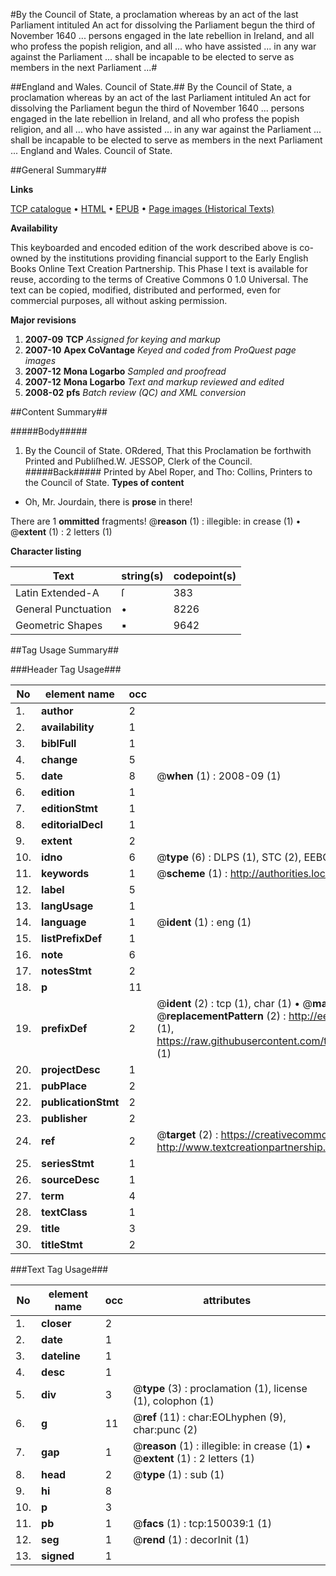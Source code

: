 #By the Council of State, a proclamation whereas by an act of the last Parliament intituled An act for dissolving the Parliament begun the third of November 1640 ... persons engaged in the late rebellion in Ireland, and all who profess the popish religion, and all ... who have assisted ... in any war against the Parliament ... shall be incapable to be elected to serve as members in the next Parliament ...#

##England and Wales. Council of State.##
By the Council of State, a proclamation whereas by an act of the last Parliament intituled An act for dissolving the Parliament begun the third of November 1640 ... persons engaged in the late rebellion in Ireland, and all who profess the popish religion, and all ... who have assisted ... in any war against the Parliament ... shall be incapable to be elected to serve as members in the next Parliament ...
England and Wales. Council of State.

##General Summary##

**Links**

[TCP catalogue](http://www.ota.ox.ac.uk/tcp/)  • 
[HTML](http://tei.it.ox.ac.uk/tcp/Texts-HTML/free/A84/A84455.html)  • 
[EPUB](http://tei.it.ox.ac.uk/tcp/Texts-EPUB/free/A84/A84455.epub) • 
[Page images (Historical Texts)](https://data.historicaltexts.jisc.ac.uk/view?pubId=eebo-36272520e&pageId=eebo-36272520e-150039-1)

**Availability**

This keyboarded and encoded edition of the
	       work described above is co-owned by the institutions
	       providing financial support to the Early English Books
	       Online Text Creation Partnership. This Phase I text is
	       available for reuse, according to the terms of Creative
	       Commons 0 1.0 Universal. The text can be copied,
	       modified, distributed and performed, even for
	       commercial purposes, all without asking permission.

**Major revisions**

1. __2007-09__ __TCP__ *Assigned for keying and markup*
1. __2007-10__ __Apex CoVantage__ *Keyed and coded from ProQuest page images*
1. __2007-12__ __Mona Logarbo__ *Sampled and proofread*
1. __2007-12__ __Mona Logarbo__ *Text and markup reviewed and edited*
1. __2008-02__ __pfs__ *Batch review (QC) and XML conversion*

##Content Summary##

#####Body#####

1. By the Council of State.
ORdered, That this Proclamation be forthwith Printed and Publiſhed.W. JESSOP, Clerk of the Council.
#####Back#####
Printed by Abel Roper, and Tho: Collins, Printers to the Council of State.
**Types of content**

  * Oh, Mr. Jourdain, there is **prose** in there!

There are 1 **ommitted** fragments! 
 @__reason__ (1) : illegible: in crease (1)  •  @__extent__ (1) : 2 letters (1)

**Character listing**


|Text|string(s)|codepoint(s)|
|---|---|---|
|Latin Extended-A|ſ|383|
|General Punctuation|•|8226|
|Geometric Shapes|▪|9642|

##Tag Usage Summary##

###Header Tag Usage###

|No|element name|occ|attributes|
|---|---|---|---|
|1.|__author__|2||
|2.|__availability__|1||
|3.|__biblFull__|1||
|4.|__change__|5||
|5.|__date__|8| @__when__ (1) : 2008-09 (1)|
|6.|__edition__|1||
|7.|__editionStmt__|1||
|8.|__editorialDecl__|1||
|9.|__extent__|2||
|10.|__idno__|6| @__type__ (6) : DLPS (1), STC (2), EEBO-CITATION (1), OCLC (1), VID (1)|
|11.|__keywords__|1| @__scheme__ (1) : http://authorities.loc.gov/ (1)|
|12.|__label__|5||
|13.|__langUsage__|1||
|14.|__language__|1| @__ident__ (1) : eng (1)|
|15.|__listPrefixDef__|1||
|16.|__note__|6||
|17.|__notesStmt__|2||
|18.|__p__|11||
|19.|__prefixDef__|2| @__ident__ (2) : tcp (1), char (1)  •  @__matchPattern__ (2) : ([0-9\-]+):([0-9IVX]+) (1), (.+) (1)  •  @__replacementPattern__ (2) : http://eebo.chadwyck.com/downloadtiff?vid=$1&page=$2 (1), https://raw.githubusercontent.com/textcreationpartnership/Texts/master/tcpchars.xml#$1 (1)|
|20.|__projectDesc__|1||
|21.|__pubPlace__|2||
|22.|__publicationStmt__|2||
|23.|__publisher__|2||
|24.|__ref__|2| @__target__ (2) : https://creativecommons.org/publicdomain/zero/1.0/ (1), http://www.textcreationpartnership.org/docs/. (1)|
|25.|__seriesStmt__|1||
|26.|__sourceDesc__|1||
|27.|__term__|4||
|28.|__textClass__|1||
|29.|__title__|3||
|30.|__titleStmt__|2||


###Text Tag Usage###

|No|element name|occ|attributes|
|---|---|---|---|
|1.|__closer__|2||
|2.|__date__|1||
|3.|__dateline__|1||
|4.|__desc__|1||
|5.|__div__|3| @__type__ (3) : proclamation (1), license (1), colophon (1)|
|6.|__g__|11| @__ref__ (11) : char:EOLhyphen (9), char:punc (2)|
|7.|__gap__|1| @__reason__ (1) : illegible: in crease (1)  •  @__extent__ (1) : 2 letters (1)|
|8.|__head__|2| @__type__ (1) : sub (1)|
|9.|__hi__|8||
|10.|__p__|3||
|11.|__pb__|1| @__facs__ (1) : tcp:150039:1 (1)|
|12.|__seg__|1| @__rend__ (1) : decorInit (1)|
|13.|__signed__|1||
